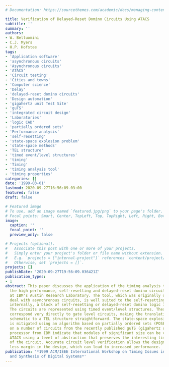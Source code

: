 ```yaml
---
# Documentation: https://sourcethemes.com/academic/docs/managing-content/

title: Verification of Delayed-Reset Domino Circuits Using ATACS
subtitle: ''
summary: ''
authors:
- W. Belluomini
- C.J. Myers
- H.P. Hofstee
tags:
- 'Application software'
- 'asynchronous circuits'
- 'Asynchronous circuits'
- 'ATACS'
- 'Circuit testing'
- 'Cities and towns'
- 'Computer science'
- 'Delay'
- 'delayed-reset domino circuits'
- 'Design automation'
- 'gigahertz unit Test Site'
- 'guTS'
- 'integrated circuit design'
- 'Laboratories'
- 'logic CAD'
- 'partially ordered sets'
- 'Performance analysis'
- 'self-resetting'
- 'state-space explosion problem'
- 'state-space methods'
- 'TEL structure'
- 'timed event/level structures'
- 'timing'
- 'Timing'
- 'timing analysis tool'
- 'timing properties'
categories: []
date: '1999-03-01'
lastmod: 2020-09-27T16:56:09-03:00
featured: false
draft: false

# Featured image
# To use, add an image named `featured.jpg/png` to your page's folder.
# Focal points: Smart, Center, TopLeft, Top, TopRight, Left, Right, BottomLeft, Bottom, BottomRight.
image:
  caption: ''
  focal_point: ''
  preview_only: false

# Projects (optional).
#   Associate this post with one or more of your projects.
#   Simply enter your project's folder or file name without extension.
#   E.g. `projects = ["internal-project"]` references `content/project/deep-learning/index.md`.
#   Otherwise, set `projects = []`.
projects: []
publishDate: '2020-09-27T19:56:09.036421Z'
publication_types:
- 1
abstract: This paper discusses the application of the timing analysis tool ATACS to
  the high performance, self-resetting and delayed-reset domino circuits being designed
  at IBM's Austin Research Laboratory. The tool, which was originally developed to
  deal with asynchronous circuits, is well suited to the self-resetting style since
  internally, a block of self-resetting or delayed-reset domino logic is asynchronous.
  The circuits are represented using timed event/level structures. These structures
  correspond very directly to gate level circuits, making the translation from a transistor
  schematic to a TEL structure straightforward. The state-space explosion problem
  is mitigated using an algorithm based on partially ordered sets (POSETs). Results
  on a number of circuits from the recently published guTS (gigahertz unit Test Site)
  processor from IBM indicate that modules of significant size can be verified with
  ATACS using a level of abstraction that preserves the interesting timing properties
  of the circuit. Accurate circuit level verification allows the designer to include
  less margin in the design, which can lead to increased performance.
publication: '*1999 ACM/IEEE International Workshop on Timing Issues in the Specification
  and Synthesis of Digital Systems*'
---
```

